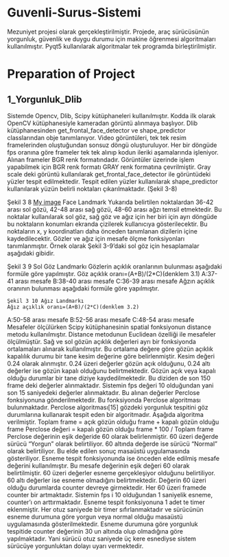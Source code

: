 # Guvenli-Surus-Sistemi
Mezuniyet projesi olarak gerçekleştirilmiştir. Projede, araç sürücüsünün yorgunluk, güvenlik ve duygu durumu için makine öğrenmesi algoritmaları kullanılmıştır. Pyqt5 kullanılarak algoritmalar tek programda birleştirilmiştir.

# Preparation of Project
## 1_Yorgunluk_Dlib
Sistemde Opencv, Dlib, Scipy kütüphaneleri kullanılmıştır. Kodda ilk olarak OpenCV kütüphanesiyle kameradan görüntü alınmaya başlıyor. Dlib kütüphanesinden get_frontal_face_detector ve shape_predictor classlarından obje tanımlanıyor. Video görüntüleri, tek tek resim framelerinden oluştuğundan sonsuz döngü oluşturuluyor. Her bir döngüde fps oranına göre frameler tek tek alınıp kodun ileriki aşamalarında işleniyor. Alınan frameler BGR renk formatındadır. Görüntüler üzerinde işlem yapabilmek için BGR renk formatı GRAY renk formatına çevrilmiştir. Gray scale deki görüntü kullanılarak get_frontal_face_detector ile görüntüdeki yüzler tespit edilmektedir. Tespit edilen yüzler kullanılarak shape_predictor kullanılarak yüzün belirli noktaları çıkarılmaktadır. (Şekil 3-8)
 
Şekil 3 8 [My image](Berkayyldrm.github.com/repository/img/Resim1.png) Face Landmark
	Yukarıda belirtilen noktalardan 36-42 arası sol gözü, 42-48 arası sağ gözü, 48-60 arası ağzı temsil etmektedir.
	Bu noktalar kullanılarak sol göz, sağ göz ve ağız için her biri için ayrı döngüde bu noktaların konumları ekranda çizilerek kullanıcıya gösterilecektir. Bu noktaların x, y koordinatları daha önceden tanımlanan dizilerin içine kaydedilecektir. Gözler ve ağız için mesafe ölçme fonksiyonları tanımlanmıştır. Örnek olarak Şekil 3-9’daki sol göz için hesaplamalar aşağıdaki gibidir.
 
Şekil 3 9 Sol Göz Landmarkı
Gözlerin açıklık oranlarının bulunması aşağıdaki formüle göre yapılmıştır.
    Göz açıklık oranı=(A+B)/(2*C)(denklem 3.1)
A:37-41 arası mesafe
B:38-40 arası mesafe
C:36-39 arası mesafe
Ağzın açıklık oranının bulunması aşağıdaki formüle göre yapılmıştır.
 
    Şekil 3 10 Ağız Landmarkı
    Ağız açıklık oranı=(A+B)/(2*C)(denklem 3.2)
A:50-58 arası mesafe
B:52-56 arası mesafe
C:48-54 arası mesafe
Mesafeler ölçülürken Scipy kütüphanesinin spatial fonksiyonun distance metodu kullanılmıştır. Distance metodunun Euclidean özelliği ile mesafeler ölçülmüştür.
Sağ ve sol gözün açıklık değerleri ayrı bir fonksiyonda ortalamaları alınarak kullanılmıştır. Bu ortalama değere göre gözün açıklık kapalılık durumu bir tane kesim değerine göre belirlenmiştir. Kesim değeri 0.24 olarak alınmıştır. 0.24 üzeri değerler gözün açık olduğunu, 0.24 altı değerler ise gözün kapalı olduğunu belirtmektedir. Gözün açık veya kapalı olduğu durumlar bir tane diziye kaydedilmektedir. Bu diziden de son 150 frame deki değerler alınmaktadır. Sistemin fps değeri 10 olduğundan yani son 15 saniyedeki değerler alınmaktadır.
Bu alınan değerler Perclose fonksiyonuna gönderilmektedir. Bu fonksiyonda Perclose algoritması bulunmaktadır. Perclose algoritması[15] gözdeki yorgunluk tespitini göz durumlarına kullanarak tespit eden bir algoritmadır. Aşağıda algoritma verilmiştir.
Toplam frame = açık gözün olduğu frame + kapalı gözün olduğu frame
Perclose değeri = kapalı gözün olduğu frame * 100 / Toplam frame
Perclose değerinin eşik değeride 60 olarak belirlenmiştir. 60 üzeri değerde sürücü “Yorgun” olarak belirtiliyor. 60 altında değerde ise sürücü “Normal” olarak belirtiliyor. Bu elde edilen sonuç masaüstü uygulamasında gösteriliyor.
Esneme tespit fonksiyonunda ise önceden elde edilmiş mesafe değerini kullanılmıştır. Bu mesafe değerinin eşik değeri 60 olarak belirtilmiştir. 60 üzeri değerler esneme gerçekleşiyor olduğunu belirtiliyor. 60 altı değerler ise esneme olmadığını belirtmektedir. Değerin 60 üzeri olduğu durumlarda counter devreye girmektedir. Her 60 üzeri framede counter bir artmaktadır. Sistemin fps i 10 olduğundan 1 saniyelik esneme, counter’ı on arttırmaktadır. Esneme tespit fonksiyonuna 1 adet te timer eklenmiştir. Her otuz saniyede bir timer sıfırlanmaktadır ve sürücünün esneme durumuna göre yorgun veya normal olduğu masaüstü uygulamasında gösterilmektedir. Esneme durumuna göre yorgunluk tespitide counter değerinin 30 un altında olup olmadığına göre yapılmaktadır. Yani sürücü otuz saniyede üç kere esnediyse sistem sürücüye yorgunluktan dolayı uyarı vermektedir.
